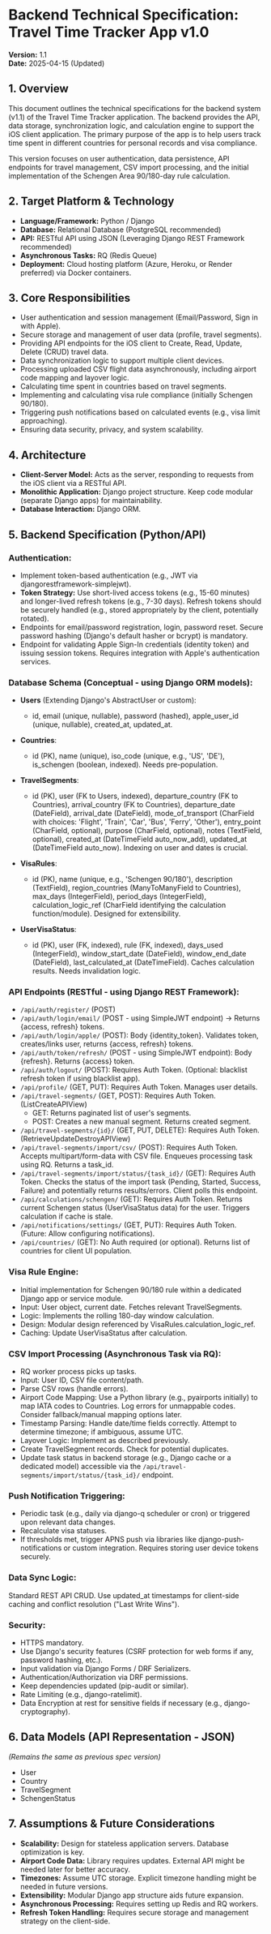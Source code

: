 # Backend Technical Specification: Travel Time Tracker App v1.0

**Version:** 1.1  
**Date:** 2025-04-15 (Updated)

## 1. Overview

This document outlines the technical specifications for the backend system (v1.1) of the Travel Time Tracker application. The backend provides the API, data storage, synchronization logic, and calculation engine to support the iOS client application. The primary purpose of the app is to help users track time spent in different countries for personal records and visa compliance.

This version focuses on user authentication, data persistence, API endpoints for travel management, CSV import processing, and the initial implementation of the Schengen Area 90/180-day rule calculation.

## 2. Target Platform & Technology

- **Language/Framework:** Python / Django
- **Database:** Relational Database (PostgreSQL recommended)
- **API:** RESTful API using JSON (Leveraging Django REST Framework recommended)
- **Asynchronous Tasks:** RQ (Redis Queue)
- **Deployment:** Cloud hosting platform (Azure, Heroku, or Render preferred) via Docker containers.

## 3. Core Responsibilities

- User authentication and session management (Email/Password, Sign in with Apple).
- Secure storage and management of user data (profile, travel segments).
- Providing API endpoints for the iOS client to Create, Read, Update, Delete (CRUD) travel data.
- Data synchronization logic to support multiple client devices.
- Processing uploaded CSV flight data asynchronously, including airport code mapping and layover logic.
- Calculating time spent in countries based on travel segments.
- Implementing and calculating visa rule compliance (initially Schengen 90/180).
- Triggering push notifications based on calculated events (e.g., visa limit approaching).
- Ensuring data security, privacy, and system scalability.

## 4. Architecture

- **Client-Server Model:** Acts as the server, responding to requests from the iOS client via a RESTful API.
- **Monolithic Application:** Django project structure. Keep code modular (separate Django apps) for maintainability.
- **Database Interaction:** Django ORM.

## 5. Backend Specification (Python/API)

### Authentication:

- Implement token-based authentication (e.g., JWT via djangorestframework-simplejwt).
- **Token Strategy:** Use short-lived access tokens (e.g., 15-60 minutes) and longer-lived refresh tokens (e.g., 7-30 days). Refresh tokens should be securely handled (e.g., stored appropriately by the client, potentially rotated).
- Endpoints for email/password registration, login, password reset. Secure password hashing (Django's default hasher or bcrypt) is mandatory.
- Endpoint for validating Apple Sign-In credentials (identity token) and issuing session tokens. Requires integration with Apple's authentication services.

### Database Schema (Conceptual - using Django ORM models):

- **Users** (Extending Django's AbstractUser or custom): 
  - id, email (unique, nullable), password (hashed), apple_user_id (unique, nullable), created_at, updated_at.

- **Countries**: 
  - id (PK), name (unique), iso_code (unique, e.g., 'US', 'DE'), is_schengen (boolean, indexed). Needs pre-population.

- **TravelSegments**: 
  - id (PK), user (FK to Users, indexed), departure_country (FK to Countries), arrival_country (FK to Countries), departure_date (DateField), arrival_date (DateField), mode_of_transport (CharField with choices: 'Flight', 'Train', 'Car', 'Bus', 'Ferry', 'Other'), entry_point (CharField, optional), purpose (CharField, optional), notes (TextField, optional), created_at (DateTimeField auto_now_add), updated_at (DateTimeField auto_now). Indexing on user and dates is crucial.

- **VisaRules**: 
  - id (PK), name (unique, e.g., 'Schengen 90/180'), description (TextField), region_countries (ManyToManyField to Countries), max_days (IntegerField), period_days (IntegerField), calculation_logic_ref (CharField identifying the calculation function/module). Designed for extensibility.

- **UserVisaStatus**: 
  - id (PK), user (FK, indexed), rule (FK, indexed), days_used (IntegerField), window_start_date (DateField), window_end_date (DateField), last_calculated_at (DateTimeField). Caches calculation results. Needs invalidation logic.

### API Endpoints (RESTful - using Django REST Framework):

- `/api/auth/register/` (POST)
- `/api/auth/login/email/` (POST - using SimpleJWT endpoint) -> Returns {access, refresh} tokens.
- `/api/auth/login/apple/` (POST): Body {identity_token}. Validates token, creates/links user, returns {access, refresh} tokens.
- `/api/auth/token/refresh/` (POST - using SimpleJWT endpoint): Body {refresh}. Returns {access} token.
- `/api/auth/logout/` (POST): Requires Auth Token. (Optional: blacklist refresh token if using blacklist app).
- `/api/profile/` (GET, PUT): Requires Auth Token. Manages user details.
- `/api/travel-segments/` (GET, POST): Requires Auth Token. (ListCreateAPIView)
  - GET: Returns paginated list of user's segments.
  - POST: Creates a new manual segment. Returns created segment.
- `/api/travel-segments/{id}/` (GET, PUT, DELETE): Requires Auth Token. (RetrieveUpdateDestroyAPIView)
- `/api/travel-segments/import/csv/` (POST): Requires Auth Token. Accepts multipart/form-data with CSV file. Enqueues processing task using RQ. Returns a task_id.
- `/api/travel-segments/import/status/{task_id}/` (GET): Requires Auth Token. Checks the status of the import task (Pending, Started, Success, Failure) and potentially returns results/errors. Client polls this endpoint.
- `/api/calculations/schengen/` (GET): Requires Auth Token. Returns current Schengen status (UserVisaStatus data) for the user. Triggers calculation if cache is stale.
- `/api/notifications/settings/` (GET, PUT): Requires Auth Token. (Future: Allow configuring notifications).
- `/api/countries/` (GET): No Auth required (or optional). Returns list of countries for client UI population.

### Visa Rule Engine:

- Initial implementation for Schengen 90/180 rule within a dedicated Django app or service module.
- Input: User object, current date. Fetches relevant TravelSegments.
- Logic: Implements the rolling 180-day window calculation.
- Design: Modular design referenced by VisaRules.calculation_logic_ref.
- Caching: Update UserVisaStatus after calculation.

### CSV Import Processing (Asynchronous Task via RQ):

- RQ worker process picks up tasks.
- Input: User ID, CSV file content/path.
- Parse CSV rows (handle errors).
- Airport Code Mapping: Use a Python library (e.g., pyairports initially) to map IATA codes to Countries. Log errors for unmappable codes. Consider fallback/manual mapping options later.
- Timestamp Parsing: Handle date/time fields correctly. Attempt to determine timezone; if ambiguous, assume UTC.
- Layover Logic: Implement as described previously.
- Create TravelSegment records. Check for potential duplicates.
- Update task status in backend storage (e.g., Django cache or a dedicated model) accessible via the `/api/travel-segments/import/status/{task_id}/` endpoint.

### Push Notification Triggering:

- Periodic task (e.g., daily via django-q scheduler or cron) or triggered upon relevant data changes.
- Recalculate visa statuses.
- If thresholds met, trigger APNS push via libraries like django-push-notifications or custom integration. Requires storing user device tokens securely.

### Data Sync Logic: 
Standard REST API CRUD. Use updated_at timestamps for client-side caching and conflict resolution ("Last Write Wins").

### Security:

- HTTPS mandatory.
- Use Django's security features (CSRF protection for web forms if any, password hashing, etc.).
- Input validation via Django Forms / DRF Serializers.
- Authentication/Authorization via DRF permissions.
- Keep dependencies updated (pip-audit or similar).
- Rate Limiting (e.g., django-ratelimit).
- Data Encryption at rest for sensitive fields if necessary (e.g., django-cryptography).

## 6. Data Models (API Representation - JSON)

*(Remains the same as previous spec version)*
- User
- Country
- TravelSegment
- SchengenStatus

## 7. Assumptions & Future Considerations

- **Scalability:** Design for stateless application servers. Database optimization is key.
- **Airport Code Data:** Library requires updates. External API might be needed later for better accuracy.
- **Timezones:** Assume UTC storage. Explicit timezone handling might be needed in future versions.
- **Extensibility:** Modular Django app structure aids future expansion.
- **Asynchronous Processing:** Requires setting up Redis and RQ workers.
- **Refresh Token Handling:** Requires secure storage and management strategy on the client-side.
